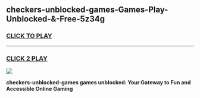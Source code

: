 
## checkers-unblocked-games-Games-Play-Unblocked-&-Free-5z34g
<h3>
<a href="https://premium76.site?title=checkers-unblocked-games&ref=24A">CLICK TO PLAY</a></h3>
<hr>

<h3>
<a href="https://premium76.site?title=checkers-unblocked-games&ref=24A">CLICK 2 PLAY</a>
  
</h3>

<a href="https://premium76.site?title=checkers-unblocked-games&ref=24A"><img src="https://clearcache.store/games.png"></a>


**checkers-unblocked-games games unblocked: Your Gateway to Fun and Accessible Online Gaming**
